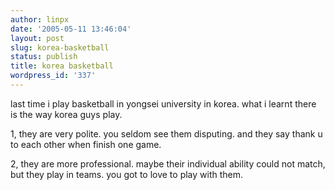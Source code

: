 ```yaml
---
author: linpx
date: '2005-05-11 13:46:04'
layout: post
slug: korea-basketball
status: publish
title: korea basketball
wordpress_id: '337'
---
```


last time i play basketball in yongsei university in korea. what i learnt
there is the way korea guys play.

1, they are very polite. you seldom see them disputing. and they say thank u
to each other when finish one game.

2, they are more professional. maybe their individual ability could not match,
but they play in teams. you got to love to play with them.


